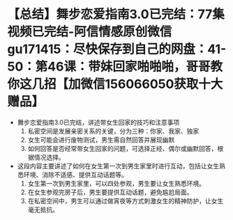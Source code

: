 # 【总结】舞步恋爱指南3.0已完结：77集视频已完结-阿信情感原创微信gu171415：尽快保存到自己的网盘：41-50：第46课：带妹回家啪啪啪，哥哥教你这几招【加微信156066050获取十大赠品】

-   舞步恋爱指南3.0已完结，讲述带女生回家的技巧和注意事项
    1.  私密空间是发展亲密关系的关键，分为三种：你家、我家、独家
    2.  女生可能会进行废物测试，男生需自然回答并展现幽默
    3.  如何回答是否经常带女生回家的问题，可选择正经、偶尔或幽默回答，根据情况选择。
-   这段内容主要讲述了如何在女生第一次到男生家里时进行互动，包括让女生熟悉环境、消除不适感、提供互动话题等。
    1.  女生第一次到男生家里，可以四处参观，男生要让女生熟悉环境。
    2.  在女生参观完房子后，男生要提供互动话题，避免尴尬局面。
    3.  在私密空间中，男生可以通过做宵夜等方式刺激女生的精神防护，让女生毫无抵抗。